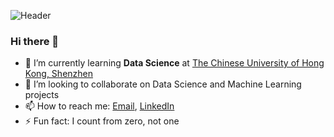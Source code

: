 ![Header](https://github.com/richardcsuwandi/richardcsuwandi.github.io/blob/master/images/black-header-cut.png?raw=true)
### Hi there 👋
- 🌱 I’m currently learning **Data Science** at [The Chinese University of Hong Kong, Shenzhen](https://www.cuhk.edu.cn/en)
- 👯 I’m looking to collaborate on Data Science and Machine Learning projects
- 📫 How to reach me: [Email](mailto:richardcsuwandi@gmail.com), [LinkedIn](https://www.linkedin.com/in/richardcsuwandi)
- ⚡ Fun fact: I count from zero, not one

<!--
**richardcsuwandi/richardcsuwandi** is a ✨ _special_ ✨ repository because its `README.md` (this file) appears on your GitHub profile.

Here are some ideas to get you started:

- 🔭 I’m currently working on ...
- 🤔 I’m looking for help with ...
- 💬 Ask me about ...
- 😄 Pronouns: ...
-->
